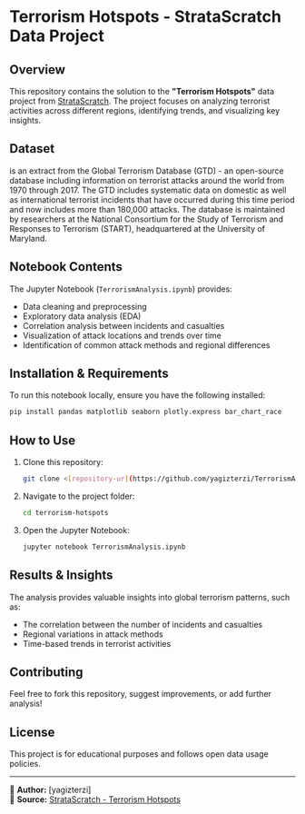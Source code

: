 # Terrorism Hotspots - StrataScratch Data Project

## Overview
This repository contains the solution to the **"Terrorism Hotspots"** data project from [StrataScratch](https://platform.stratascratch.com/data-projects/terrorism-hotspots). The project focuses on analyzing terrorist activities across different regions, identifying trends, and visualizing key insights.

## Dataset
is an extract from the Global Terrorism Database (GTD) - an open-source database including information on terrorist attacks around the world from 1970 through 2017. The GTD includes systematic data on domestic as well as international terrorist incidents that have occurred during this time period and now includes more than 180,000 attacks. The database is maintained by researchers at the National Consortium for the Study of Terrorism and Responses to Terrorism (START), headquartered at the University of Maryland.

## Notebook Contents
The Jupyter Notebook (`TerrorismAnalysis.ipynb`) provides:
- Data cleaning and preprocessing
- Exploratory data analysis (EDA)
- Correlation analysis between incidents and casualties
- Visualization of attack locations and trends over time
- Identification of common attack methods and regional differences

## Installation & Requirements
To run this notebook locally, ensure you have the following installed:

```bash
pip install pandas matplotlib seaborn plotly.express bar_chart_race
```

## How to Use
1. Clone this repository:
   ```bash
   git clone <[repository-ur](https://github.com/yagizterzi/TerrorismAnalysis)l>
   ```
2. Navigate to the project folder:
   ```bash
   cd terrorism-hotspots
   ```
3. Open the Jupyter Notebook:
   ```bash
   jupyter notebook TerrorismAnalysis.ipynb
   ```

## Results & Insights
The analysis provides valuable insights into global terrorism patterns, such as:
- The correlation between the number of incidents and casualties
- Regional variations in attack methods
- Time-based trends in terrorist activities

## Contributing
Feel free to fork this repository, suggest improvements, or add further analysis!

## License
This project is for educational purposes and follows open data usage policies.

---
📌 **Author:** [yagizterzi]  
📌 **Source:** [StrataScratch - Terrorism Hotspots](https://platform.stratascratch.com/data-projects/terrorism-hotspots)
```
